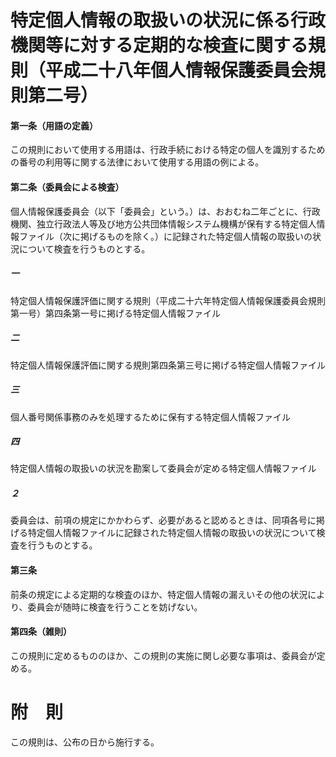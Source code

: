 # 特定個人情報の取扱いの状況に係る行政機関等に対する定期的な検査に関する規則（平成二十八年個人情報保護委員会規則第二号）
#### 第一条（用語の定義）
この規則において使用する用語は、行政手続における特定の個人を識別するための番号の利用等に関する法律において使用する用語の例による。
#### 第二条（委員会による検査）
個人情報保護委員会（以下「委員会」という。）は、おおむね二年ごとに、行政機関、独立行政法人等及び地方公共団体情報システム機構が保有する特定個人情報ファイル（次に掲げるものを除く。）に記録された特定個人情報の取扱いの状況について検査を行うものとする。
##### 一
特定個人情報保護評価に関する規則（平成二十六年特定個人情報保護委員会規則第一号）第四条第一号に掲げる特定個人情報ファイル
##### 二
特定個人情報保護評価に関する規則第四条第三号に掲げる特定個人情報ファイル
##### 三
個人番号関係事務のみを処理するために保有する特定個人情報ファイル
##### 四
特定個人情報の取扱いの状況を勘案して委員会が定める特定個人情報ファイル
##### ２
委員会は、前項の規定にかかわらず、必要があると認めるときは、同項各号に掲げる特定個人情報ファイルに記録された特定個人情報の取扱いの状況について検査を行うものとする。
#### 第三条
前条の規定による定期的な検査のほか、特定個人情報の漏えいその他の状況により、委員会が随時に検査を行うことを妨げない。
#### 第四条（雑則）
この規則に定めるもののほか、この規則の実施に関し必要な事項は、委員会が定める。
# 附　則
この規則は、公布の日から施行する。
